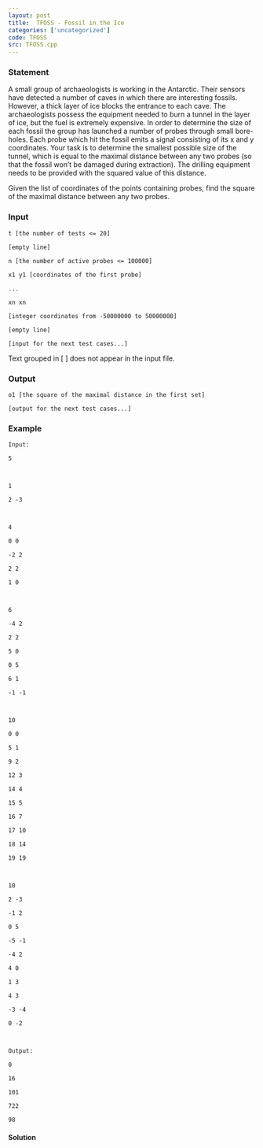 ```yaml
---
layout: post
title:  TFOSS - Fossil in the Ice
categories: ['uncategorized']
code: TFOSS
src: TFOSS.cpp
---
```


### **Statement**

A small group of archaeologists is working in the Antarctic. Their sensors
have detected a number of caves in which there are interesting fossils.
However, a thick layer of ice blocks the entrance to each cave. The
archaeologists possess the equipment needed to burn a tunnel in the layer of
ice, but the fuel is extremely expensive. In order to determine the size of
each fossil the group has launched a number of probes through small bore-
holes. Each probe which hit the fossil emits a signal consisting of its x and
y coordinates. Your task is to determine the smallest possible size of the
tunnel, which is equal to the maximal distance between any two probes (so that
the fossil won’t be damaged during extraction). The drilling equipment needs
to be provided with the squared value of this distance.

Given the list of coordinates of the points containing probes, find the square
of the maximal distance between any two probes.

### Input

    
    
    
    
    t [the number of tests <= 20]
    [empty line]
    n [the number of active probes <= 100000]
    x1 y1 [coordinates of the first probe]
    ...
    xn xn
    [integer coordinates from -50000000 to 50000000]
    [empty line]
    [input for the next test cases...]
    

Text grouped in [ ] does not appear in the input file.

### Output

    
    
    o1 [the square of the maximal distance in the first set]
    [output for the next test cases...]
    

### Example

    
    
    Input:
    5
    
    1
    2 -3
    
    4
    0 0
    -2 2
    2 2
    1 0
    
    6
    -4 2
    2 2
    5 0
    0 5
    6 1
    -1 -1
    
    10
    0 0
    5 1
    9 2
    12 3
    14 4
    15 5
    16 7
    17 10
    18 14
    19 19
    
    10
    2 -3
    -1 2
    0 5
    -5 -1
    -4 2
    4 0
    1 3
    4 3
    -3 -4
    0 -2
    
    Output:
    0
    16
    101
    722
    98
    



#### **Solution**



